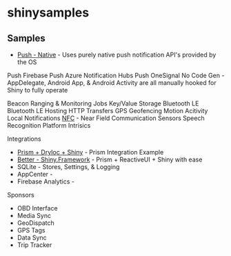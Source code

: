 # shinysamples
 
## Samples
* [Push - Native](Push-Native) - Uses purely native push notification API's provided by the OS

Push Firebase
Push Azure Notification Hubs
Push OneSignal
No Code Gen - AppDelegate, Android App, & Android Activity are all manually hooked for Shiny to fully operate

Beacon Ranging & Monitoring
Jobs
Key/Value Storage
Bluetooth LE
Bluetooth LE Hosting
HTTP Transfers
GPS 
Geofencing
Motion Acitivity
Local Notifications
[NFC](Nfc) - Near Field Communication
Sensors
Speech Recognition
Platform Intrisics

Integrations
* [Prism + DryIoc + Shiny](Prism-Integration) - Prism Integration Example
* [Better - Shiny.Framework](Prism-RXUI-Best-Integration) - Prism + ReactiveUI + Shiny with ease
* SQLite - Stores, Settings, & Logging
* AppCenter - 
* Firebase Analytics -

Sponsors
* OBD Interface
* Media Sync
* GeoDispatch
* GPS Tags
* Data Sync
* Trip Tracker